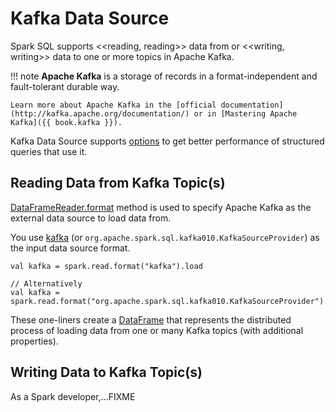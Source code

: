 # Kafka Data Source

Spark SQL supports <<reading, reading>> data from or <<writing, writing>> data to one or more topics in Apache Kafka.

!!! note
    **Apache Kafka** is a storage of records in a format-independent and fault-tolerant durable way.

    Learn more about Apache Kafka in the [official documentation](http://kafka.apache.org/documentation/) or in [Mastering Apache Kafka]({{ book.kafka }}).

Kafka Data Source supports [options](options.md) to get better performance of structured queries that use it.

## Reading Data from Kafka Topic(s)

[DataFrameReader.format](../../DataFrameReader.md#format) method is used to specify Apache Kafka as the external data source to load data from.

You use [kafka](../../spark-sql-KafkaSourceProvider.md#shortName) (or `org.apache.spark.sql.kafka010.KafkaSourceProvider`) as the input data source format.

```text
val kafka = spark.read.format("kafka").load

// Alternatively
val kafka = spark.read.format("org.apache.spark.sql.kafka010.KafkaSourceProvider").load
```

These one-liners create a [DataFrame](../../spark-sql-DataFrame.md) that represents the distributed process of loading data from one or many Kafka topics (with additional properties).

## Writing Data to Kafka Topic(s)

As a Spark developer,...FIXME
